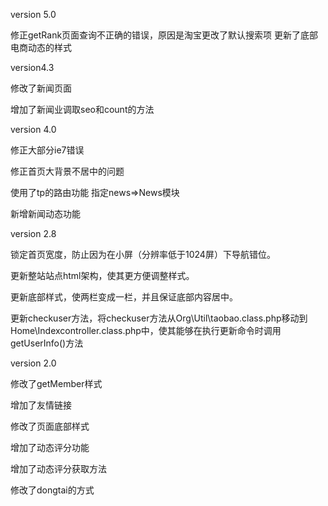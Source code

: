 version 5.0

修正getRank页面查询不正确的错误，原因是淘宝更改了默认搜索项
更新了底部电商动态的样式

version4.3

 修改了新闻页面


 增加了新闻业调取seo和count的方法



version 4.0

修正大部分ie7错误

修正首页大背景不居中的问题

使用了tp的路由功能 指定news=>News模块

新增新闻动态功能


version 2.8

锁定首页宽度，防止因为在小屏（分辨率低于1024屏）下导航错位。

更新整站站点html架构，使其更方便调整样式。

更新底部样式，使两栏变成一栏，并且保证底部内容居中。

更新checkuser方法，将checkuser方法从Org\Util\taobao.class.php移动到Home\Indexcontroller.class.php中，使其能够在执行更新命令时调用getUserInfo()方法



version 2.0

修改了getMember样式

增加了友情链接

修改了页面底部样式

增加了动态评分功能

增加了动态评分获取方法

修改了dongtai的方式

